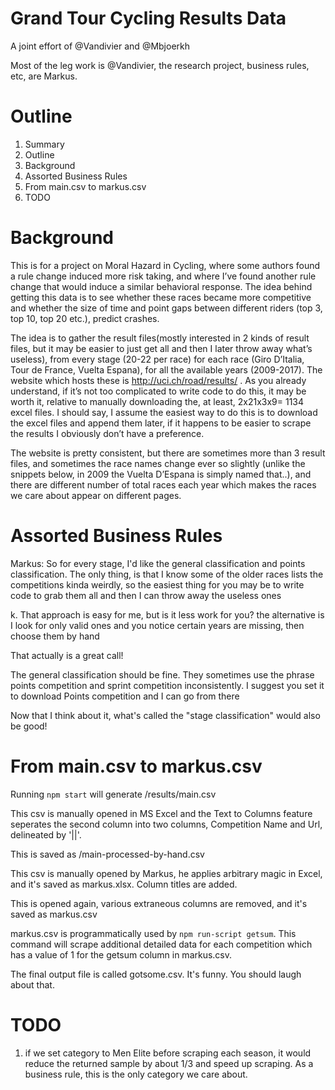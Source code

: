 # Grand Tour Cycling Results Data

A joint effort of @Vandivier and @Mbjoerkh

Most of the leg work is @Vandivier, the research project, business rules, etc, are Markus.

# Outline
1. Summary
1. Outline
1. Background
1. Assorted Business Rules
1. From main.csv to markus.csv
1. TODO

# Background

This is for a project on Moral Hazard in Cycling, where some authors found a rule change induced more risk taking, and where I’ve found another rule change that would induce a similar behavioral response. The idea behind getting this data is to see whether these races became more competitive and whether the size of time and point gaps between different riders (top 3, top 10, top 20 etc.), predict crashes.

The idea is to gather the result files(mostly interested in 2 kinds of result files, but it may be easier to just get all and then I later throw away what’s useless), from every stage (20-22 per race) for each race (Giro D’Italia, Tour de France, Vuelta Espana), for all the available years (2009-2017). The website which hosts these is http://uci.ch/road/results/ . As you already understand, if it’s not too complicated to write code to do this, it may be worth it, relative to manually downloading the, at least, 2x21x3x9= 1134 excel files. I should say, I assume the easiest way to do this is to download the excel files and append them later, if it happens to be easier to scrape the results I obviously don’t have a preference.

The website is pretty consistent, but there are sometimes more than 3 result files, and sometimes the race names change ever so slightly (unlike the snippets below, in 2009 the Vuelta D’Espana is simply named that..), and there are different number of total races each year which makes the races we care about appear on different pages.


# Assorted Business Rules

Markus: So for every stage, I'd like the general classification and points classification.
The only thing, is that I know some of the older races lists the competitions kinda weirdly, so the easiest thing for you may be to write code to grab them all and then I can throw away the useless ones

k. That approach is easy for me, but is it less work for you?
the alternative is I look for only valid ones and you notice certain years are missing, then choose them by hand

That actually is a great call!

The general classification should be fine. They sometimes use the phrase points competition and sprint competition inconsistently. I suggest you set it to download Points competition and I can go from there

Now that I think about it, what's called the "stage classification" would also be good!

# From main.csv to markus.csv

Running `npm start` will generate /results/main.csv

This csv is manually opened in MS Excel and the Text to Columns feature seperates the second column into two columns, Competition Name and Url, delineated by '||'.

This is saved as /main-processed-by-hand.csv

This csv is manually opened by Markus, he applies arbitrary magic in Excel, and it's saved as markus.xlsx. Column titles are added.

This is opened again, various extraneous columns are removed, and it's saved as markus.csv

markus.csv is programmatically used by `npm run-script getsum`. This command will scrape additional detailed data for each competition which has a value of 1 for the getsum column in markus.csv.

The final output file is called gotsome.csv. It's funny. You should laugh about that.

# TODO

1. if we set category to Men Elite before scraping each season, it would reduce the returned sample by about 1/3 and speed up scraping. As a business rule, this is the only category we care about.
